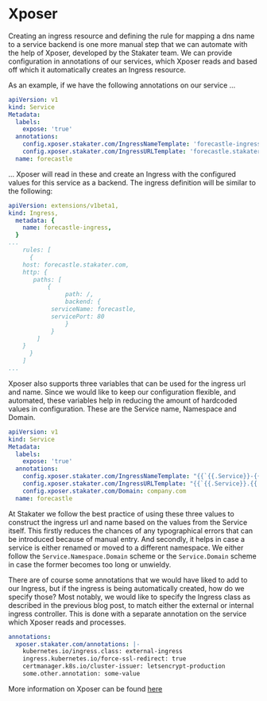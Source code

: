 # Xposer


Creating an ingress resource and defining the rule for mapping a dns name to a service backend is one more manual step that we can automate with the help of Xposer, developed by the Stakater team. We can provide configuration in annotations of our services, which Xposer reads and based off which it automatically creates an Ingress resource.

As an example, if we have the following annotations on our service ...

```yaml
apiVersion: v1
kind: Service
Metadata:
  labels:
    expose: 'true'
  annotations:
    config.xposer.stakater.com/IngressNameTemplate: 'forecastle-ingress'
    config.xposer.stakater.com/IngressURLTemplate: 'forecastle.stakater.com'
  name: forecastle
```

… Xposer will read in these and create an Ingress with the configured values for this service as a backend. The ingress definition will be similar to the following:

```yaml
apiVersion: extensions/v1beta1,
kind: Ingress,
  metadata: {
    name: forecastle-ingress,
  }
...
    rules: [
      {
    host: forecastle.stakater.com,
    http: {
       paths: [
           {
                path: /,
                backend: {
            serviceName: forecastle,
            servicePort: 80
                }
            }
        ]
    }
      }
    ]
...
```
Xposer also supports three variables that can be used for the ingress url and name. Since we would like to keep our configuration flexible, and automated, these variables help in reducing the amount of hardcoded values in configuration. These are the Service name, Namespace and Domain.

```yaml
apiVersion: v1
kind: Service
Metadata:
  labels:
    expose: 'true'
  annotations:
    config.xposer.stakater.com/IngressNameTemplate: "{{`{{.Service}}-{{.Namespace}}`}}"
    config.xposer.stakater.com/IngressURLTemplate: "{{`{{.Service}}.{{.Domain}}`}}"
    config.xposer.stakater.com/Domain: company.com
  name: forecastle
```
At Stakater we follow the best practice of using these three values to construct the ingress url and name based on the values from the Service itself. This firstly reduces the chances of any typographical errors that can be introduced because of manual entry. And secondly, it helps in case a service is either renamed or moved to a different namespace. We either follow the  `Service.Namespace.Domain` scheme or the `Service.Domain` scheme in case the former becomes too long or unwieldy.

There are of course some annotations that we would have liked to add to our Ingress, but if the ingress is being automatically created, how do we specify those? Most notably, we would like to specify the Ingress class as described in the previous blog post, to match either the external or internal ingress controller. This is done with a separate annotation on the service which Xposer reads and processes.

```yaml
annotations:
  xposer.stakater.com/annotations: |-
    kubernetes.io/ingress.class: external-ingress
    ingress.kubernetes.io/force-ssl-redirect: true
    certmanager.k8s.io/cluster-issuer: letsencrypt-production
    some.other.annotation: some-value
```
More information on Xposer can be found [here](https://github.com/stakater/Xposer/)